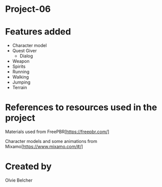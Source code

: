 # Project-06

# Features added
- Character model
- Quest Giver
  - Dialog
- Weapon
- Spirits
- Running
- Walking
- Jumping
- Terrain

# References to resources used in the project
Materials used from FreePBR[https://freepbr.com/]

Character models and some animations from Mixamo[https://www.mixamo.com/#/]

# Created by
Olvie Belcher
